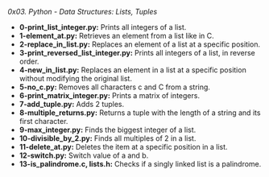 *0x03. Python - Data Structures: Lists, Tuples*

* **0-print_list_integer.py:** Prints all integers of a list.
* **1-element_at.py:** Retrieves an element from a list like in C.
* **2-replace_in_list.py:** Replaces an element of a list at a specific position.
* **3-print_reversed_list_integer.py:**  Prints all integers of a list, in reverse order.
* **4-new_in_list.py:** Replaces an element in a list at a specific position without modifying the original list.
* **5-no_c.py:** Removes all characters c and C from a string.
* **6-print_matrix_integer.py:** Prints a matrix of integers.
* **7-add_tuple.py:** Adds 2 tuples.
* **8-multiple_returns.py:** Returns a tuple with the length of a string and its first character.
* **9-max_integer.py:** Finds the biggest integer of a list.
* **10-divisible_by_2.py:** Finds all multiples of 2 in a list.
* **11-delete_at.py:** Deletes the item at a specific position in a list.
* **12-switch.py:** Switch value of a and b.
* **13-is_palindrome.c, lists.h:** Checks if a singly linked list is a palindrome.
